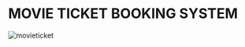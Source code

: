 # MOVIE TICKET BOOKING SYSTEM
![movieticket](https://user-images.githubusercontent.com/98837668/153707782-e4833f17-2628-4a05-9673-a37401d4c604.png)


